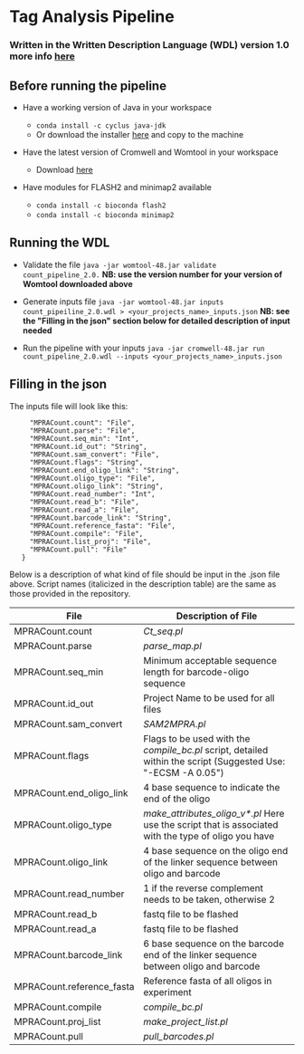 # Tag Analysis Pipeline
### Written in the Written Description Language (WDL) version 1.0 more info [here](https://github.com/openwdl/wdl)

## Before running the pipeline
* Have a working version of Java in your workspace
  * `conda install -c cyclus java-jdk`
  * Or download the installer [here](https://www.java.com/en/download/manual.jsp) and copy to the machine

* Have the latest version of Cromwell and Womtool in your workspace
  * Download [here](https://github.com/broadinstitute/cromwell/releases/tag/48)
  
* Have modules for FLASH2 and minimap2 available
  * `conda install -c bioconda flash2 `
  * `conda install -c bioconda minimap2`

## Running the WDL
* Validate the file
  `java -jar womtool-48.jar validate count_pipeline_2.0.`
  **NB: use the version number for your version of Womtool downloaded above**

* Generate inputs file
  `java -jar womtool-48.jar inputs count_pipeiline_2.0.wdl > <your_projects_name>_inputs.json`
  **NB: see the "Filling in the json" section below for detailed description of input needed**
 
* Run the pipeline with your inputs
  `java -jar cromwell-48.jar run count_pipeline_2.0.wdl --inputs <your_projects_name>_inputs.json`
  
## Filling in the json
The inputs file will look like this:
  ```{
       "MPRACount.count": "File",
       "MPRACount.parse": "File",
       "MPRACount.seq_min": "Int",
       "MPRACount.id_out": "String",
       "MPRACount.sam_convert": "File",
       "MPRACount.flags": "String",
       "MPRACount.end_oligo_link": "String",
       "MPRACount.oligo_type": "File",
       "MPRACount.oligo_link": "String",
       "MPRACount.read_number": "Int",
       "MPRACount.read_b": "File",
       "MPRACount.read_a": "File",
       "MPRACount.barcode_link": "String",
       "MPRACount.reference_fasta": "File",
       "MPRACount.compile": "File",
       "MPRACount.list_proj": "File",
       "MPRACount.pull": "File"
     }
 ```

Below is a description of what kind of file should be input in the .json file above. Script names (italicized in the description table) are the same as those provided in the repository.


**File** | **Description of File**
-------- | -----------------------
MPRACount.count           | _Ct_seq.pl_
MPRACount.parse           | _parse_map.pl_
MPRACount.seq_min         | Minimum acceptable sequence length for barcode-oligo sequence
MPRACount.id_out          | Project Name to be used for all files
MPRACount.sam_convert     | _SAM2MPRA.pl_
MPRACount.flags           | Flags to be used with the _compile_bc.pl_ script, detailed within the script (Suggested Use: "-ECSM -A 0.05")
MPRACount.end_oligo_link  | 4 base sequence to indicate the end of the oligo
MPRACount.oligo_type      | _make_attributes_oligo_v*.pl_ Here use the script that is associated with the type of oligo you have
MPRACount.oligo_link      | 4 base sequence on the oligo end of the linker sequence between oligo and barcode
MPRACount.read_number     | 1 if the reverse complement needs to be taken, otherwise 2
MPRACount.read_b          | fastq file to be flashed
MPRACount.read_a          | fastq file to be flashed
MPRACount.barcode_link    | 6 base sequence on the barcode end of the linker sequence between oligo and barcode
MPRACount.reference_fasta | Reference fasta of all oligos in experiment
MPRACount.compile         | _compile_bc.pl_
MPRACount.proj_list       | _make_project_list.pl_
MPRACount.pull            | _pull_barcodes.pl_
